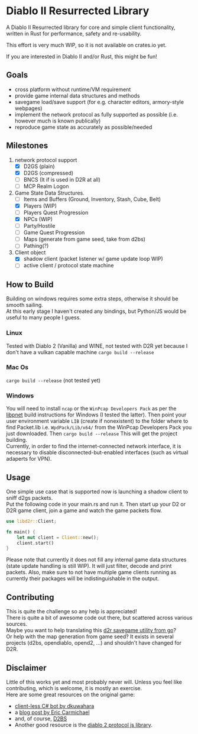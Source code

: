 # Diablo II Resurrected Library

A Diablo II Resurrected library for core and simple client functionality, written in Rust for performance, safety and re-usability.

This effort is very much WIP, so it is not available on crates.io yet.  

If you are interested in Diablo II and/or Rust, this might be fun!

## Goals

- cross platform without runtime/VM requirement  
- provide game internal data structures and methods
- savegame load/save support (for e.g. character editors, armory-style webpages)
- implement the network protocol as fully supported as possible (i.e. however much is known publically)
- reproduce game state as accurately as possible/needed

## Milestones

1. network protocol support
   - [x] D2GS (plain)  
   - [x] D2GS (compressed)  
   - [ ] BNCS  (It if is used in D2R at all)
   - [ ] MCP Realm Logon
2. Game State Data Structures.  
   - [ ] Items and Buffers (Ground, Inventory, Stash, Cube, Belt)
   - [x] Players (WIP)
   - [ ] Players Quest Progression  
   - [x] NPCs (WIP)
   - [ ] Party/Hostile
   - [ ] Game Quest Progression
   - [ ] Maps (generate from game seed, take from d2bs)
   - [ ] Pathing(?)
3. Client object
   - [x] shadow client (packet listener w/ game update loop WIP)
   - [ ] active client / protocol state machine

## How to Build

Building on windows requires some extra steps, otherwise it should be smooth sailing.  
At this early stage I haven't created any bindings, but Python/JS would be useful to many people I guess.

### Linux

Tested with Diablo 2 (Vanilla) and WINE, not tested with D2R yet because I don't have a vulkan capable machine
`cargo build --release`

### Mac Os

`cargo build --release` (not tested yet)

### Windows

You will need to install `ncap` or the `WinPcap Developers Pack` as per the [libpnet](https://github.com/libpnet/libpnet) build instructions for Windows (I tested the latter). Then point your user environment variable `LIB` (create if nonexistent) to the folder where to find Packet.lib i.e. `WpdPack/Lib/x64/` from the WinPcap Developers Pack you just downloaded. Then `cargo build --release`
This will get the project building.  
Currently, in order to find the internet-connected network interface, it is necessary to disable disconnected-but-enabled interfaces (such as virtual adaperts for VPN).

## Usage

One simple use case that is supported now is launching a shadow client to sniff d2gs packets.  
Put the following code in your main.rs and run it. Then start up your D2 or D2R game client, join a game and watch the game packets flow.

```Rust
use libd2r::Client;

fn main() {
    let mut client = Client::new();
    client.start()
}
```

Please note that currently it does not fill any internal game data structures (state update handling is still WIP). It will just filter, decode and print packets. Also, make sure to not have multiple game clients running as currently their packages will be indistinguishable in the output.

## Contributing

This is quite the challenge so any help is appreciated!  
There is quite a bit of awesome code out there, but scattered across various sources.  
Maybe you want to help translating this [d2r savegame utility from go](https://github.com/Vitalick/go-d2editor)?  
Or help with the map generation from game seed? It exists in several projects (d2bs, opendiablo, opend2, ...) and shouldn't have changed for D2R.

## Disclaimer

Little of this works yet and most probably never will. Unless you feel like contributing, which is welcome, it is mostly an exercise.  
Here are some great resources on the original game:

- [client-less C# bot by dkuwahara](https://github.com/dkuwahara/OmegaBot)
- a [blog post by Eric Carmichael](http://www.ericcarmichael.com/my-diablo-2-botting-phase.html)  
- and, of course, [D2BS](https://github.com/noah-/d2bs)
- Another good resource is the [diablo 2 protocol js library](https://github.com/MephisTools/diablo2-protocol).
